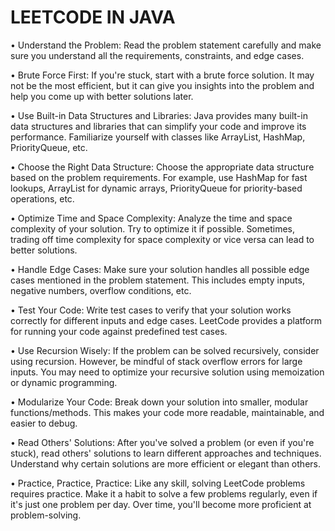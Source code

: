 # LEETCODE IN JAVA

•	Understand the Problem: Read the problem statement carefully and make sure you understand all the requirements, constraints, and edge cases.

•	Brute Force First: If you're stuck, start with a brute force solution. It may not be the most efficient, but it can give you insights into the problem and help you come up with better solutions later.

•	Use Built-in Data Structures and Libraries: Java provides many built-in data structures and libraries that can simplify your code and improve its performance. Familiarize yourself with classes like ArrayList, HashMap, PriorityQueue, etc.

•	Choose the Right Data Structure: Choose the appropriate data structure based on the problem requirements. For example, use HashMap for fast lookups, ArrayList for dynamic arrays, PriorityQueue for priority-based operations, etc.

•	Optimize Time and Space Complexity: Analyze the time and space complexity of your solution. Try to optimize it if possible. Sometimes, trading off time complexity for space complexity or vice versa can lead to better solutions.

•	Handle Edge Cases: Make sure your solution handles all possible edge cases mentioned in the problem statement. This includes empty inputs, negative numbers, overflow conditions, etc.

•	Test Your Code: Write test cases to verify that your solution works correctly for different inputs and edge cases. LeetCode provides a platform for running your code against predefined test cases.

•	Use Recursion Wisely: If the problem can be solved recursively, consider using recursion. However, be mindful of stack overflow errors for large inputs. You may need to optimize your recursive solution using memoization or dynamic programming.

•	Modularize Your Code: Break down your solution into smaller, modular functions/methods. This makes your code more readable, maintainable, and easier to debug.

•	Read Others' Solutions: After you've solved a problem (or even if you're stuck), read others' solutions to learn different approaches and techniques. Understand why certain solutions are more efficient or elegant than others.

•	Practice, Practice, Practice: Like any skill, solving LeetCode problems requires practice. Make it a habit to solve a few problems regularly, even if it's just one problem per day. Over time, you'll become more proficient at problem-solving.

